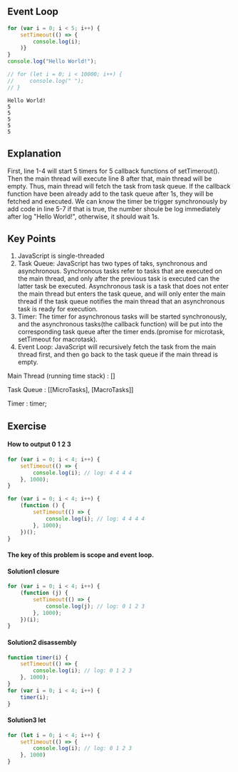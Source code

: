 ## Event Loop
```js
for (var i = 0; i < 5; i++) {
    setTimeout(() => {
        console.log(i);
    )}
}
console.log("Hello World!");

// for (let i = 0; i < 10000; i++) {
//     console.log(" ");
// }
```
```
Hello World!
5
5
5
5
5
```

## Explanation 
First, line 1-4 will start 5 timers for 5 callback functions of setTimerout(). Then the main thread will execute line 8 after that, main thread will be empty. Thus, main thread will fetch the task from task queue. If the callback function have been already add to the task queue after 1s, they will be fetched and executed. We can know the timer be trigger  synchronously by add code in line 5-7 if that is true, the number shoule be log immediately after log "Hello World!", otherwise, it should wait 1s.


## Key Points
1. JavaScript is single-threaded
2. Task Queue:
   JavaScript has two types of taks, synchronous and asynchronous. Synchronous tasks refer to tasks that
   are executed on the main thread, and only after the previous task is executed can the latter task be executed.
   Asynchronous task is a task that does not enter the main thread but enters the task queue, and will only enter 
   the main thread if the task queue notifies the main thread that an asynchronous task is ready for execution.
3. Timer: The timer for asynchronous tasks will be started synchronously, and the asynchronous tasks(the callback function) 
   will be put into the corresponding task queue after the timer ends.(promise for microtask, setTimeout for macrotask).
4. Event Loop:
   JavaScript will recursively fetch the task from the main thread first, and then go back to the task queue 
   if the main thread is empty.

Main Thread (running time stack) : []

Task Queue  : [[MicroTasks], [MacroTasks]]

Timer       : timer;

## Exercise
#### **How to output 0 1 2 3**
```js
for (var i = 0; i < 4; i++) {
    setTimeout(() => {
        console.log(i); // log: 4 4 4 4
    }, 1000);
}

for (var i = 0; i < 4; i++) {
    (function () {
        setTimeout(() => {
            console.log(i); // log: 4 4 4 4
        }, 1000);
    })();
}
```
#### **The key of this problem is scope and event loop.**
#### **Solution1 closure**
```js
for (var i = 0; i < 4; i++) {
    (function (j) {
        setTimeout(() => {
            console.log(j); // log: 0 1 2 3 
        }, 1000);
    })(i);
}
```

#### **Solution2 disassembly**
```js
function timer(i) {
    setTimeout(() => {
        console.log(i); // log: 0 1 2 3
    }, 1000);
}
for (var i = 0; i < 4; i++) {
    timer(i);
}
```

#### **Solution3 let**
```js
for (let i = 0; i < 4; i++) {
    setTimeout(() => {
        console.log(i); // log: 0 1 2 3
    }, 1000)
}
```
